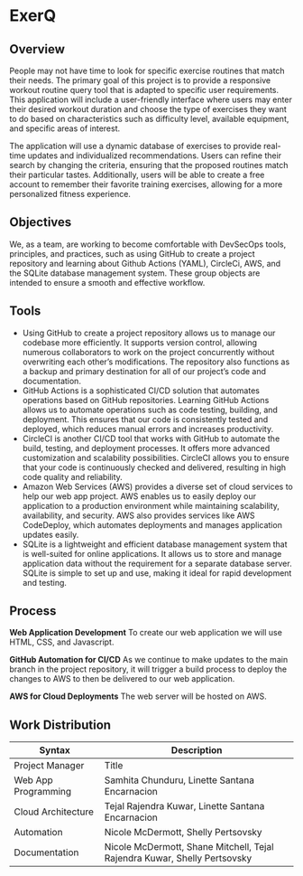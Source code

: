 # ExerQ 
## Overview
People may not have time to look for specific exercise routines that match their needs. The primary goal of this project is to provide a responsive workout routine query tool that is adapted to specific user requirements. This application will include a user-friendly interface where users may enter their desired workout duration and choose the type of exercises they want to do based on characteristics such as difficulty level, available equipment, and specific areas of interest. 

The application will use a dynamic database of exercises to provide real-time updates and individualized recommendations. Users can refine their search by changing the criteria, ensuring that the proposed routines match their particular tastes. Additionally, users will be able to create a free account to remember their favorite training exercises, allowing for a more personalized fitness experience.

## Objectives
We, as a team, are working to become comfortable with DevSecOps tools, principles, and practices, such as using GitHub to create a project repository and learning about Github Actions (YAML), CircleCi, AWS, and the SQLite database management system. 
These group objects are intended to ensure a smooth and effective workflow. 

## Tools
- Using GitHub to create a project repository allows us to manage our codebase more efficiently. It supports version control, allowing numerous collaborators to work on the project concurrently without overwriting each other’s modifications. The repository also functions as a backup and primary destination for all of our project’s code and documentation. 
- GitHub Actions is a sophisticated CI/CD solution that automates operations based on GitHub repositories. Learning GitHub Actions allows us to automate operations such as code testing, building, and deployment. This ensures that our code is consistently tested and deployed, which reduces manual errors and increases productivity. 
- CircleCI is another CI/CD tool that works with GitHub to automate the build, testing, and deployment processes. It offers more advanced customization and scalability possibilities. CircleCI allows you to ensure that your code is continuously checked and delivered, resulting in high code quality and reliability.
- Amazon Web Services (AWS) provides a diverse set of cloud services to help our web app project. AWS enables us to easily deploy our application to a production environment while maintaining scalability, availability, and security. AWS also provides services like AWS CodeDeploy, which automates deployments and manages application updates easily. 
- SQLite is a lightweight and efficient database management system that is well-suited for online applications. It allows us to store and manage application data without the requirement for a separate database server. SQLite is simple to set up and use, making it ideal for rapid development and testing. 


## Process
**Web Application Development**
 To create our web application we will use HTML, CSS, and Javascript.

**GitHub Automation for CI/CD**
As we continue to make updates to the main branch in the project repository, it will trigger a build process to deploy the changes to AWS to then be delivered to our web application.

**AWS for Cloud Deployments**
The web server will be hosted on AWS.

## Work Distribution
| Syntax | Description |
| ----------- | ----------- |
| Project Manager | Title |
| Web App Programming | Samhita Chunduru, Linette Santana Encarnacion  |
| Cloud Architecture | Tejal Rajendra Kuwar, Linette Santana Encarnacion |
| Automation | Nicole McDermott, Shelly Pertsovsky |
| Documentation | Nicole McDermott, Shane Mitchell, Tejal Rajendra Kuwar, Shelly Pertsovsky |


